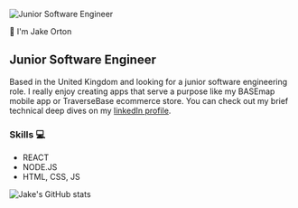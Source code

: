 ![Junior Software Engineer](https://media.licdn.com/dms/image/D4E16AQHuyY2y0eOXSA/profile-displaybackgroundimage-shrink_350_1400/0/1706447561978?e=1712793600&v=beta&t=5JcZRiMOfyDHrJLyNLLTFzFFZZb5sp_6yFe5gtvbjok)

👋 I'm Jake Orton
## Junior Software Engineer
Based in the United Kingdom and looking for a junior software engineering role. I really enjoy creating apps that serve a purpose like my BASEmap mobile app or TraverseBase ecommerce store. You can check out my brief technical deep dives on my [linkedIn profile](https://linkedin.com/in/jake-orton/).

### Skills 💻
* REACT
* NODE.JS
* HTML, CSS, JS

![Jake's GitHub stats](https://github-readme-stats.vercel.app/api?username=jxkeorton&theme=dark&show_icons=true)
